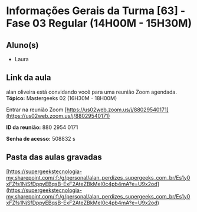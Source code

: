 # Informações Gerais da Turma [63] - Fase 03 Regular (14H00M - 15H30M)

## Aluno(s)

- Laura

## Link da aula

alan oliveira está convidando você para uma reunião Zoom agendada.
**Tópico:** Mastergeeks 02 (16H30M - 18H00M)

Entrar na reunião Zoom
[https://us02web.zoom.us/j/88029540171](https://us02web.zoom.us/j/88029540171)

**ID da reunião:** 880 2954 0171

**Senha de acesso:** 508832
s

## Pasta das aulas gravadas

[https://supergeekstecnologia-my.sharepoint.com/:f:/g/personal/alan_perdizes_supergeeks_com_br/Es1y0xFZfs1NjSfDppyEBqsB-ExF2AteZBkMeI0c4pb4mA?e=U9x2od](https://supergeekstecnologia-my.sharepoint.com/:f:/g/personal/alan_perdizes_supergeeks_com_br/Es1y0xFZfs1NjSfDppyEBqsB-ExF2AteZBkMeI0c4pb4mA?e=U9x2od)
